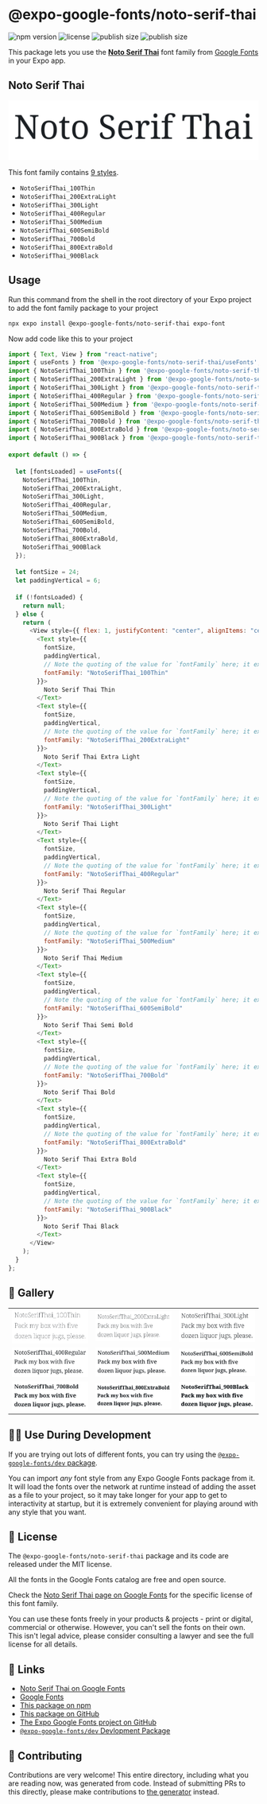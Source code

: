 # @expo-google-fonts/noto-serif-thai

![npm version](https://flat.badgen.net/npm/v/@expo-google-fonts/noto-serif-thai)
![license](https://flat.badgen.net/github/license/expo/google-fonts)
![publish size](https://flat.badgen.net/packagephobia/install/@expo-google-fonts/noto-serif-thai)
![publish size](https://flat.badgen.net/packagephobia/publish/@expo-google-fonts/noto-serif-thai)

This package lets you use the [**Noto Serif Thai**](https://fonts.google.com/specimen/Noto+Serif+Thai) font family from [Google Fonts](https://fonts.google.com/) in your Expo app.

## Noto Serif Thai

![Noto Serif Thai](./font-family.png)

This font family contains [9 styles](#-gallery).

- `NotoSerifThai_100Thin`
- `NotoSerifThai_200ExtraLight`
- `NotoSerifThai_300Light`
- `NotoSerifThai_400Regular`
- `NotoSerifThai_500Medium`
- `NotoSerifThai_600SemiBold`
- `NotoSerifThai_700Bold`
- `NotoSerifThai_800ExtraBold`
- `NotoSerifThai_900Black`

## Usage

Run this command from the shell in the root directory of your Expo project to add the font family package to your project

```sh
npx expo install @expo-google-fonts/noto-serif-thai expo-font
```

Now add code like this to your project

```js
import { Text, View } from "react-native";
import { useFonts } from '@expo-google-fonts/noto-serif-thai/useFonts';
import { NotoSerifThai_100Thin } from '@expo-google-fonts/noto-serif-thai/100Thin';
import { NotoSerifThai_200ExtraLight } from '@expo-google-fonts/noto-serif-thai/200ExtraLight';
import { NotoSerifThai_300Light } from '@expo-google-fonts/noto-serif-thai/300Light';
import { NotoSerifThai_400Regular } from '@expo-google-fonts/noto-serif-thai/400Regular';
import { NotoSerifThai_500Medium } from '@expo-google-fonts/noto-serif-thai/500Medium';
import { NotoSerifThai_600SemiBold } from '@expo-google-fonts/noto-serif-thai/600SemiBold';
import { NotoSerifThai_700Bold } from '@expo-google-fonts/noto-serif-thai/700Bold';
import { NotoSerifThai_800ExtraBold } from '@expo-google-fonts/noto-serif-thai/800ExtraBold';
import { NotoSerifThai_900Black } from '@expo-google-fonts/noto-serif-thai/900Black';

export default () => {

  let [fontsLoaded] = useFonts({
    NotoSerifThai_100Thin, 
    NotoSerifThai_200ExtraLight, 
    NotoSerifThai_300Light, 
    NotoSerifThai_400Regular, 
    NotoSerifThai_500Medium, 
    NotoSerifThai_600SemiBold, 
    NotoSerifThai_700Bold, 
    NotoSerifThai_800ExtraBold, 
    NotoSerifThai_900Black
  });

  let fontSize = 24;
  let paddingVertical = 6;

  if (!fontsLoaded) {
    return null;
  } else {
    return (
      <View style={{ flex: 1, justifyContent: "center", alignItems: "center" }}>
        <Text style={{
          fontSize,
          paddingVertical,
          // Note the quoting of the value for `fontFamily` here; it expects a string!
          fontFamily: "NotoSerifThai_100Thin"
        }}>
          Noto Serif Thai Thin
        </Text>
        <Text style={{
          fontSize,
          paddingVertical,
          // Note the quoting of the value for `fontFamily` here; it expects a string!
          fontFamily: "NotoSerifThai_200ExtraLight"
        }}>
          Noto Serif Thai Extra Light
        </Text>
        <Text style={{
          fontSize,
          paddingVertical,
          // Note the quoting of the value for `fontFamily` here; it expects a string!
          fontFamily: "NotoSerifThai_300Light"
        }}>
          Noto Serif Thai Light
        </Text>
        <Text style={{
          fontSize,
          paddingVertical,
          // Note the quoting of the value for `fontFamily` here; it expects a string!
          fontFamily: "NotoSerifThai_400Regular"
        }}>
          Noto Serif Thai Regular
        </Text>
        <Text style={{
          fontSize,
          paddingVertical,
          // Note the quoting of the value for `fontFamily` here; it expects a string!
          fontFamily: "NotoSerifThai_500Medium"
        }}>
          Noto Serif Thai Medium
        </Text>
        <Text style={{
          fontSize,
          paddingVertical,
          // Note the quoting of the value for `fontFamily` here; it expects a string!
          fontFamily: "NotoSerifThai_600SemiBold"
        }}>
          Noto Serif Thai Semi Bold
        </Text>
        <Text style={{
          fontSize,
          paddingVertical,
          // Note the quoting of the value for `fontFamily` here; it expects a string!
          fontFamily: "NotoSerifThai_700Bold"
        }}>
          Noto Serif Thai Bold
        </Text>
        <Text style={{
          fontSize,
          paddingVertical,
          // Note the quoting of the value for `fontFamily` here; it expects a string!
          fontFamily: "NotoSerifThai_800ExtraBold"
        }}>
          Noto Serif Thai Extra Bold
        </Text>
        <Text style={{
          fontSize,
          paddingVertical,
          // Note the quoting of the value for `fontFamily` here; it expects a string!
          fontFamily: "NotoSerifThai_900Black"
        }}>
          Noto Serif Thai Black
        </Text>
      </View>
    );
  }
};
```

## 🔡 Gallery


||||
|-|-|-|
|![NotoSerifThai_100Thin](./100Thin/NotoSerifThai_100Thin.ttf.png)|![NotoSerifThai_200ExtraLight](./200ExtraLight/NotoSerifThai_200ExtraLight.ttf.png)|![NotoSerifThai_300Light](./300Light/NotoSerifThai_300Light.ttf.png)||
|![NotoSerifThai_400Regular](./400Regular/NotoSerifThai_400Regular.ttf.png)|![NotoSerifThai_500Medium](./500Medium/NotoSerifThai_500Medium.ttf.png)|![NotoSerifThai_600SemiBold](./600SemiBold/NotoSerifThai_600SemiBold.ttf.png)||
|![NotoSerifThai_700Bold](./700Bold/NotoSerifThai_700Bold.ttf.png)|![NotoSerifThai_800ExtraBold](./800ExtraBold/NotoSerifThai_800ExtraBold.ttf.png)|![NotoSerifThai_900Black](./900Black/NotoSerifThai_900Black.ttf.png)||


## 👩‍💻 Use During Development

If you are trying out lots of different fonts, you can try using the [`@expo-google-fonts/dev` package](https://github.com/expo/google-fonts/tree/master/font-packages/dev#readme).

You can import _any_ font style from any Expo Google Fonts package from it. It will load the fonts over the network at runtime instead of adding the asset as a file to your project, so it may take longer for your app to get to interactivity at startup, but it is extremely convenient for playing around with any style that you want.


## 📖 License

The `@expo-google-fonts/noto-serif-thai` package and its code are released under the MIT license.

All the fonts in the Google Fonts catalog are free and open source.

Check the [Noto Serif Thai page on Google Fonts](https://fonts.google.com/specimen/Noto+Serif+Thai) for the specific license of this font family.

You can use these fonts freely in your products & projects - print or digital, commercial or otherwise. However, you can't sell the fonts on their own. This isn't legal advice, please consider consulting a lawyer and see the full license for all details.

## 🔗 Links

- [Noto Serif Thai on Google Fonts](https://fonts.google.com/specimen/Noto+Serif+Thai)
- [Google Fonts](https://fonts.google.com/)
- [This package on npm](https://www.npmjs.com/package/@expo-google-fonts/noto-serif-thai)
- [This package on GitHub](https://github.com/expo/google-fonts/tree/master/font-packages/noto-serif-thai)
- [The Expo Google Fonts project on GitHub](https://github.com/expo/google-fonts)
- [`@expo-google-fonts/dev` Devlopment Package](https://github.com/expo/google-fonts/tree/master/font-packages/dev)

## 🤝 Contributing

Contributions are very welcome! This entire directory, including what you are reading now, was generated from code. Instead of submitting PRs to this directly, please make contributions to [the generator](https://github.com/expo/google-fonts/tree/master/packages/generator) instead.
